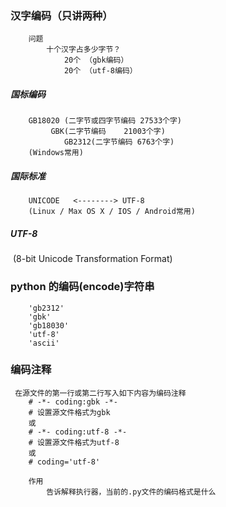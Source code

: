 ### 汉字编码（只讲两种）

```
	问题
        十个汉字占多少字节？
            20个 （gbk编码）
            20个 （utf-8编码）	
```

##### 国标编码

```
	GB18020 (二字节或四字节编码 27533个字)
         GBK(二字节编码    21003个字)
            GB2312(二字节编码 6763个字)
    (Windows常用)
```

##### 国际标准

```
	UNICODE   <--------> UTF-8
    (Linux / Max OS X / IOS / Android常用)	
```

##### UTF-8

​    (8-bit Unicode Transformation Format)

### python 的编码(encode)字符串

```
	'gb2312'
    'gbk'
    'gb18030'
    'utf-8'
    'ascii'
```

### 编码注释

```
 在源文件的第一行或第二行写入如下内容为编码注释
    # -*- coding:gbk -*-
    # 设置源文件格式为gbk
    或
    # -*- coding:utf-8 -*-
    # 设置源文件格式为utf-8
    或
    # coding='utf-8'

    作用
        告诉解释执行器，当前的.py文件的编码格式是什么
```

